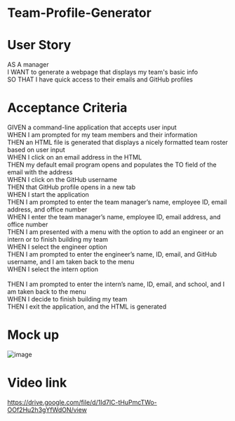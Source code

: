 # Team-Profile-Generator

# User Story
AS A manager<br/>
I WANT to generate a webpage that displays my team's basic info<br/>
SO THAT I have quick access to their emails and GitHub profiles<br/>

# Acceptance Criteria<br/>
GIVEN a command-line application that accepts user input<br/>
WHEN I am prompted for my team members and their information<br/>
THEN an HTML file is generated that displays a nicely formatted team roster based on user input<br/>
WHEN I click on an email address in the HTML<br/>
THEN my default email program opens and populates the TO field of the email with the address<br/>
WHEN I click on the GitHub username<br/>
THEN that GitHub profile opens in a new tab<br/>
WHEN I start the application<br/>
THEN I am prompted to enter the team manager’s name, employee ID, email address, and office number<br/>
WHEN I enter the team manager’s name, employee ID, email address, and office number<br/>
THEN I am presented with a menu with the option to add an engineer or an intern or to finish building my team<br/>
WHEN I select the engineer option<br/>
THEN I am prompted to enter the engineer’s name, ID, email, and GitHub username, and I am taken back to the menu<br/>
WHEN I select the intern option<br/><br/>
THEN I am prompted to enter the intern’s name, ID, email, and school, and I am taken back to the menu<br/>
WHEN I decide to finish building my team<br/>
THEN I exit the application, and the HTML is generated<br/>

# Mock up<br/>
![image](https://user-images.githubusercontent.com/83068010/213327173-23befdf2-58f4-4781-a6d5-254bdda7dd5f.png)

# Video link
https://drive.google.com/file/d/1Id7lC-tHuPmcTWo-OOf2Hu2h3gYfWdON/view
